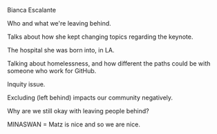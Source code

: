 Bianca Escalante

Who and what we're leaving behind.

Talks about how she kept changing topics regarding the keynote.

The hospital she was born into, in LA.

Talking about homelessness, and how different the paths could be with someone who work for GitHub.

Inquity issue.

Excluding (left behind) impacts our community negatively.

Why are we still okay with leaving people behind?

MINASWAN = Matz is nice and so we are nice.
